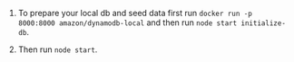 1) To prepare your local db and seed data first run `docker run -p 8000:8000 amazon/dynamodb-local` and then run `node start initialize-db`.

2) Then run `node start`.
